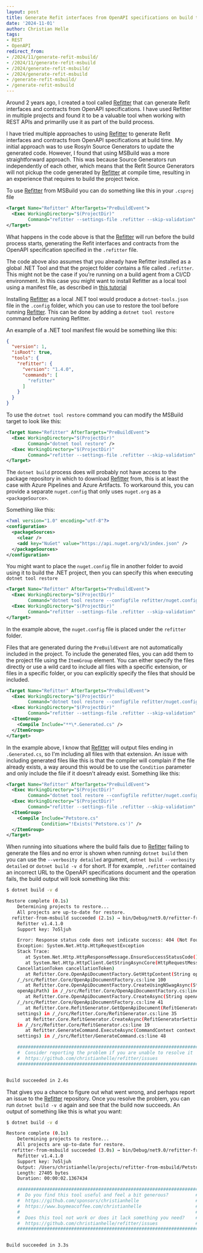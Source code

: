```yaml
---
layout: post
title: Generate Refit interfaces from OpenAPI specifications on build time with MSBuild
date: '2024-11-01'
author: Christian Helle
tags: 
- REST
- OpenAPI
redirect_from:
- /2024/11/generate-refit-msbuild/
- /2024/11/generate-refit-msbuild
- /2024/generate-refit-msbuild/
- /2024/generate-refit-msbuild
- /generate-refit-msbuild/
- /generate-refit-msbuild
---
```


Around 2 years ago, I created a tool called [Refitter](https://github.com/christianhelle/refitter) that can generate Refit interfaces and contracts from OpenAPI specifications. I have used Refitter in multiple projects and found it to be a valuable tool when working with REST APIs and primarilly use it as part of the build process. 

I have tried multiple approaches to using [Refitter](https://github.com/christianhelle/refitter) to generate Refit interfaces and contracts from OpenAPI specifications at build time. My initial approach was to use Rosyln Source Generators to update the generated code. However, I found that using MSBuild was a more straightforward approach. This was because Source Generators run independently of each other, which means that the Refit Source Generators will not pickup the code generated by [Refitter](https://github.com/christianhelle/refitter) at compile time, resulting in an experience that requires to build the project twice.

To use [Refitter](https://github.com/christianhelle/refitter) from MSBuild you can do something like this in your `.csproj` file

```xml
<Target Name="Refitter" AfterTargets="PreBuildEvent">
  <Exec WorkingDirectory="$(ProjectDir)"
        Command="refitter --settings-file .refitter --skip-validation" />
</Target>
```

What happens in the code above is that the [Refitter](https://github.com/christianhelle/refitter) will run before the build process starts, generating the Refit interfaces and contracts from the OpenAPI specification specified in the `.refitter` file.

The code above also assumes that you already have Refitter installed as a global .NET Tool and that the project folder contains a file called `.refitter`. This might not be the case if you're running on a build agent from a CI/CD environment. In this case you might want to install Refitter as a local tool using a manifest file, as described in [this tutorial](https://learn.microsoft.com/en-us/dotnet/core/tools/local-tools-how-to-use?WT.mc_id=DT-MVP-5004822)

Installing [Refitter](https://github.com/christianhelle/refitter) as a local .NET tool would produce a `dotnet-tools.json` file in the `.config` folder, which you can use to restore the tool before running [Refitter](https://github.com/christianhelle/refitter). This can be done by adding a `dotnet tool restore` command before running Refitter.

An example of a .NET tool manifest file would be something like this:

```json
{
  "version": 1,
  "isRoot": true,
  "tools": {
    "refitter": {
      "version": "1.4.0",
      "commands": [
        "refitter"
      ]
    }
  }
}
```

To use the `dotnet tool restore` command you can modify the MSBuild target to look like this:

```xml
<Target Name="Refitter" AfterTargets="PreBuildEvent">
  <Exec WorkingDirectory="$(ProjectDir)"
        Command="dotnet tool restore" />
  <Exec WorkingDirectory="$(ProjectDir)"
        Command="refitter --settings-file .refitter --skip-validation" />
</Target>
```

The `dotnet build` process does will probably not have access to the package repository in which to download [Refitter](https://github.com/christianhelle/refitter) from, this is at least the case with Azure Pipelines and Azure Artifacts. To workaround this, you can provide a separate `nuget.config` that only uses `nuget.org` as a `<packageSource>`.

Something like this:

```xml
<?xml version="1.0" encoding="utf-8"?>
<configuration>
  <packageSources>
    <clear />
    <add key="NuGet" value="https://api.nuget.org/v3/index.json" />
  </packageSources>
</configuration>
```

You might want to place the `nuget.config` file in another folder to avoid using it to build the .NET project, then you can specify this when executing `dotnet tool restore`

```xml
<Target Name="Refitter" AfterTargets="PreBuildEvent">
  <Exec WorkingDirectory="$(ProjectDir)"
        Command="dotnet tool restore --configfile refitter/nuget.config" />
  <Exec WorkingDirectory="$(ProjectDir)"
        Command="refitter --settings-file .refitter --skip-validation" />
</Target>
```

In the example above, the `nuget.config` file is placed under the `refitter` folder.

Files that are generated during the `PreBuildEvent` are not automatically included in the project. To include the generated files, you can add them to the project file using the `ItemGroup` element. You can either specify the files directly or use a wild card to include all files with a specific extension, or files in a specific folder, or you can explicitly specify the files that should be included.

```xml
<Target Name="Refitter" AfterTargets="PreBuildEvent">
  <Exec WorkingDirectory="$(ProjectDir)"
        Command="dotnet tool restore --configfile refitter/nuget.config" />
  <Exec WorkingDirectory="$(ProjectDir)"
        Command="refitter --settings-file .refitter --skip-validation" />
  <ItemGroup>
    <Compile Include="**\*.Generated.cs" />
  </ItemGroup>
</Target>
```

In the example above, I know that [Refitter](https://github.com/christianhelle/refitter) will output files ending in `.Generated.cs`, so I'm including all files with that extension. An issue with including generated files like this is that the compiler will complain if the file already exists, a way around this would be to use the `Condition` parameter and only include the file if it doesn't already exist. Something like this:

```xml
<Target Name="Refitter" AfterTargets="PreBuildEvent">
  <Exec WorkingDirectory="$(ProjectDir)"
        Command="dotnet tool restore --configfile refitter/nuget.config" />
  <Exec WorkingDirectory="$(ProjectDir)"
        Command="refitter --settings-file .refitter --skip-validation" />
  <ItemGroup>
    <Compile Include="Petstore.cs"
             Condition="!Exists('Petstore.cs')" />
  </ItemGroup>
</Target>
```

When running into situations where the build fails due to [Refitter](https://github.com/christianhelle/refitter) failing to generate the files and no error is shown when running `dotnet build` then you can use the `--verbosity detailed` argument, `dotnet build --verbosity detailed` or `dotnet build -v d` for short. If for example, `.refitter` contained an incorrect URL to the OpenAPI specifications document and the operation fails, the build output will look something like this:

```bash
$ dotnet build -v d

Restore complete (0.1s)
    Determining projects to restore...
    All projects are up-to-date for restore.
  refitter-from-msbuild succeeded (2.1s) → bin/Debug/net9.0/refitter-from-msbuild.dll
    Refitter v1.4.1.0
    Support key: 7o5ljuh

    Error: Response status code does not indicate success: 404 (Not Found).
    Exception: System.Net.Http.HttpRequestException
    Stack Trace:
       at System.Net.Http.HttpResponseMessage.EnsureSuccessStatusCode()
       at System.Net.Http.HttpClient.GetStringAsyncCore(HttpRequestMessage request,
    CancellationToken cancellationToken)
       at Refitter.Core.OpenApiDocumentFactory.GetHttpContent(String openApiPath) in
    /_/src/Refitter.Core/OpenApiDocumentFactory.cs:line 100
       at Refitter.Core.OpenApiDocumentFactory.CreateUsingNSwagAsync(String
    openApiPath) in /_/src/Refitter.Core/OpenApiDocumentFactory.cs:line 49
       at Refitter.Core.OpenApiDocumentFactory.CreateAsync(String openApiPath) in
    /_/src/Refitter.Core/OpenApiDocumentFactory.cs:line 41
       at Refitter.Core.RefitGenerator.GetOpenApiDocument(RefitGeneratorSettings
    settings) in /_/src/Refitter.Core/RefitGenerator.cs:line 35
       at Refitter.Core.RefitGenerator.CreateAsync(RefitGeneratorSettings settings)
    in /_/src/Refitter.Core/RefitGenerator.cs:line 19
       at Refitter.GenerateCommand.ExecuteAsync(CommandContext context, Settings
    settings) in /_/src/Refitter/GenerateCommand.cs:line 48

    ####################################################################
    #  Consider reporting the problem if you are unable to resolve it  #
    #  https://github.com/christianhelle/refitter/issues               #
    ####################################################################


Build succeeded in 2.4s
```

That gives you a chance to figure out what went wrong, and perhaps report an issue to the [Refitter](https://github.com/christianhelle/refitter) repository. Once you resolve the problem, you can run `dotnet build -v d` again and see that the build now succeeds. An output of something like this is what you want:

```bash
$ dotnet build -v d

Restore complete (0.1s)
    Determining projects to restore...
    All projects are up-to-date for restore.
  refitter-from-msbuild succeeded (3.0s) → bin/Debug/net9.0/refitter-from-msbuild.dll
    Refitter v1.4.1.0
    Support key: 7o5ljuh
    Output: /Users/christianhelle/projects/refitter-from-msbuild/Petstore.cs
    Length: 27405 bytes
    Duration: 00:00:02.1367434

    ###################################################################
    #  Do you find this tool useful and feel a bit generous?          #
    #  https://github.com/sponsors/christianhelle                     #
    #  https://www.buymeacoffee.com/christianhelle                    #
    #                                                                 #
    #  Does this tool not work or does it lack something you need?    #
    #  https://github.com/christianhelle/refitter/issues              #
    ###################################################################


Build succeeded in 3.3s
```


